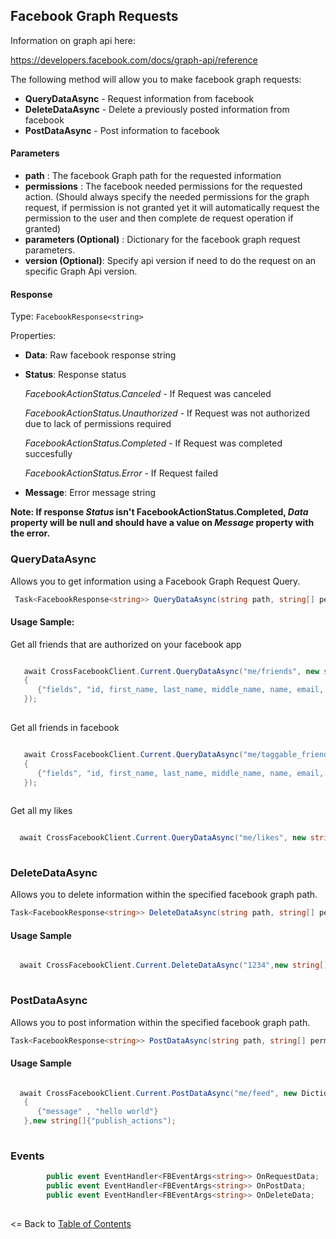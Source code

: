 ## Facebook Graph Requests

Information on graph api here:

https://developers.facebook.com/docs/graph-api/reference

The following method will allow you to make facebook graph requests:

* **QueryDataAsync** - Request information from facebook
* **DeleteDataAsync** - Delete a previously posted information from facebook
* **PostDataAsync** - Post information to facebook

#### Parameters

* **path** : The facebook Graph path for the requested information
* **permissions** : The facebook needed permissions for the requested action. (Should always specify the needed permissions for the graph request, if permission is not granted yet it will automatically request the permission to the user and then complete de request operation if granted)
* **parameters (Optional)** : Dictionary for the facebook graph request parameters.
* **version (Optional)**: Specify api version if need to do the request on an specific Graph Api version.

#### Response

Type: ```FacebookResponse<string>```

Properties:

* **Data**: Raw facebook response string

* **Status**: Response status

     *FacebookActionStatus.Canceled* - If Request was canceled
     
     *FacebookActionStatus.Unauthorized* - If Request was not authorized due to lack of permissions required
     
     *FacebookActionStatus.Completed* - If Request was completed succesfully
     
     *FacebookActionStatus.Error* - If Request failed
        
* **Message**: Error message string

**Note: If response *Status* isn't FacebookActionStatus.Completed, *Data* property will be null and should have a value on *Message* property with the error.**


### QueryDataAsync


Allows you to get information using a Facebook Graph Request Query. 

```cs
 Task<FacebookResponse<string>> QueryDataAsync(string path, string[] permissions, IDictionary<string, string> parameters = null, string version = null);
```

#### Usage Sample:


Get all friends that are authorized on your facebook app

```cs

   await CrossFacebookClient.Current.QueryDataAsync("me/friends", new string[]{ "user_friends"}, new Dictionary<string, string>()
   {
      {"fields", "id, first_name, last_name, middle_name, name, email, picture"}
   });
  
```

Get all friends in facebook

```cs

   await CrossFacebookClient.Current.QueryDataAsync("me/taggable_friends", new string[]{ "user_friends"}, new Dictionary<string, string>()
   {
      {"fields", "id, first_name, last_name, middle_name, name, email, picture"}
   });
  
```

Get all my likes

```cs

  await CrossFacebookClient.Current.QueryDataAsync("me/likes", new string[]{ "user_likes"});
  
```

### DeleteDataAsync

Allows you to delete information within the specified facebook graph path.

```cs
Task<FacebookResponse<string>> DeleteDataAsync(string path, string[] permissions, IDictionary<string, string> parameters = null, string version = null);
```


#### Usage Sample

```cs

  await CrossFacebookClient.Current.DeleteDataAsync("1234",new string[]{"publish_actions");
  
```

### PostDataAsync

Allows you to post information within the specified facebook graph path. 

```cs
Task<FacebookResponse<string>> PostDataAsync(string path, string[] permissions, IDictionary<string, string> parameters = null, string version = null);
```

#### Usage Sample

```cs

  await CrossFacebookClient.Current.PostDataAsync("me/feed", new Dictionary<string, string>()
   {
      {"message" , "hello world"}
   },new string[]{"publish_actions");
  
```

### Events

```cs
        public event EventHandler<FBEventArgs<string>> OnRequestData;
        public event EventHandler<FBEventArgs<string>> OnPostData;
        public event EventHandler<FBEventArgs<string>> OnDeleteData;
  
```


<= Back to [Table of Contents](../README.md)
